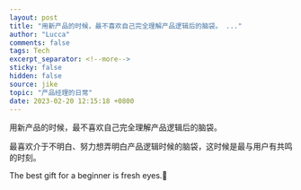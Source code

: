```yaml
---
layout: post
title: "用新产品的时候，最不喜欢自己完全理解产品逻辑后的脑袋。 ..."
author: "Lucca"
comments: false
tags: Tech
excerpt_separator: <!--more-->
sticky: false
hidden: false
source: jike
topic: "产品经理的日常"
date: 2023-02-20 12:15:18 +0800
---
```


用新产品的时候，最不喜欢自己完全理解产品逻辑后的脑袋。

最喜欢介于不明白、努力想弄明白产品逻辑时候的脑袋，这时候是最与用户有共鸣的时刻。

The best gift for a beginner is fresh eyes.🥹

<!--more-->
